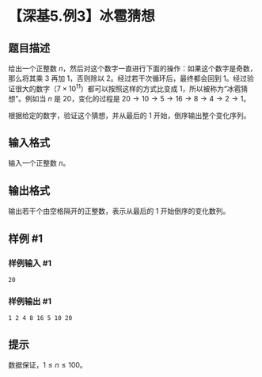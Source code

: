# 【深基5.例3】冰雹猜想

## 题目描述

给出一个正整数 $n$，然后对这个数字一直进行下面的操作：如果这个数字是奇数，那么将其乘 $3$ 再加 $1$，否则除以 $2$。经过若干次循环后，最终都会回到 $1$。经过验证很大的数字（$7\times10^{11}$）都可以按照这样的方式比变成 $1$，所以被称为“冰雹猜想”。例如当 $n$ 是 $20$，变化的过程是 $20\to 10\to 5\to 16\to 8\to 4\to 2\to 1$。

根据给定的数字，验证这个猜想，并从最后的 $1$ 开始，倒序输出整个变化序列。

## 输入格式

输入一个正整数 $n$。

## 输出格式

输出若干个由空格隔开的正整数，表示从最后的 $1$ 开始倒序的变化数列。

## 样例 #1

### 样例输入 #1
```
20
```

### 样例输出 #1

```
1 2 4 8 16 5 10 20
```

## 提示

数据保证，$1 \le n\le 100$。
